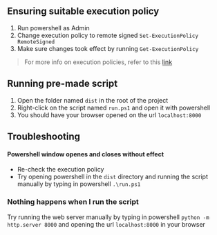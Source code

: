 ## Ensuring suitable execution policy

1. Run powershell as Admin
2. Change execution policy to remote signed
   `Set-ExecutionPolicy RemoteSigned`
3. Make sure changes took effect by running
   `Get-ExecutionPolicy`

> For more info on execution policies, refer to this [link](https://learn.microsoft.com/en-us/powershell/module/microsoft.powershell.core/about/about_execution_policies?view=powershell-7.3)

## Running pre-made script

1. Open the folder named `dist` in the root of the project
2. Right-click on the script named `run.ps1` and open it with powershell
3. You should have your browser opened on the url `localhost:8000`

## Troubleshooting

#### Powershell window openes and closes without effect

- Re-check the execution policy
- Try opening powershell in the `dist` directory and running the script manually by typing in powershell
  `.\run.ps1`

### Nothing happens when I run the script

Try running the web server manually by typing in powershell
`python -m http.server 8000`
and opening the url `localhost:8000` in your browser
